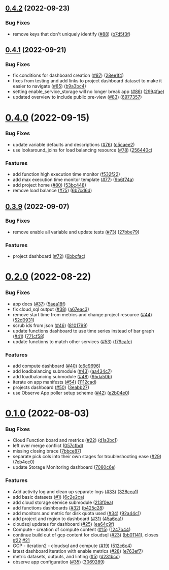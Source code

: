 ## [0.4.2](https://github.com/observeinc/terraform-observe-google/compare/v0.4.1...v0.4.2) (2022-09-23)


### Bug Fixes

* remove keys that don't uniquely identify ([#88](https://github.com/observeinc/terraform-observe-google/issues/88)) ([b7d5f3f](https://github.com/observeinc/terraform-observe-google/commit/b7d5f3fd973f8b9216a3c60aa0b475f4f7c35cb7))



## [0.4.1](https://github.com/observeinc/terraform-observe-google/compare/v0.4.0...v0.4.1) (2022-09-21)


### Bug Fixes

* fix conditions for dashboard creation ([#87](https://github.com/observeinc/terraform-observe-google/issues/87)) ([28ee1f4](https://github.com/observeinc/terraform-observe-google/commit/28ee1f43ed8a4388a76d4b5dfe843f880c95c93a))
* fixes from testing and add links to project dashboard dataset to make it easier to navigate ([#85](https://github.com/observeinc/terraform-observe-google/issues/85)) ([b9a3bc4](https://github.com/observeinc/terraform-observe-google/commit/b9a3bc44bdf67ab7a5893f4e00d1cea81786ab82))
* setting enable_service_storage will no longer break app ([#86](https://github.com/observeinc/terraform-observe-google/issues/86)) ([2994fae](https://github.com/observeinc/terraform-observe-google/commit/2994faed8b67b7fca7113a8c80351db69f342945))
* updated overview to include public pre-view ([#83](https://github.com/observeinc/terraform-observe-google/issues/83)) ([6977357](https://github.com/observeinc/terraform-observe-google/commit/6977357b00b9e873438e21c4fa2dd8543d8a1c80))



# [0.4.0](https://github.com/observeinc/terraform-observe-google/compare/v0.3.9...v0.4.0) (2022-09-15)


### Bug Fixes

* update variable defaults and descriptions ([#76](https://github.com/observeinc/terraform-observe-google/issues/76)) ([c5caee2](https://github.com/observeinc/terraform-observe-google/commit/c5caee236bbb00b53d58e9913ecc8dba83adf526))
* use lookaround_joins for load balancing resource ([#78](https://github.com/observeinc/terraform-observe-google/issues/78)) ([256440c](https://github.com/observeinc/terraform-observe-google/commit/256440c4bd60caf239d0579654c94bce65f0d00a))


### Features

* add function high execution time monitor ([f532f22](https://github.com/observeinc/terraform-observe-google/commit/f532f22e3ffe5ceb6760307215774d97ffee1a4d))
* add max execution time monitor template ([#77](https://github.com/observeinc/terraform-observe-google/issues/77)) ([9b6f74a](https://github.com/observeinc/terraform-observe-google/commit/9b6f74a5c480f7f7cdc0b75c91d0f0a6c014c94b))
* add project home ([#80](https://github.com/observeinc/terraform-observe-google/issues/80)) ([53bc448](https://github.com/observeinc/terraform-observe-google/commit/53bc44812ea01fd7239f958b8e42fd0091a53b02))
* remove load balance ([#75](https://github.com/observeinc/terraform-observe-google/issues/75)) ([6b7cd6d](https://github.com/observeinc/terraform-observe-google/commit/6b7cd6d30da4f4b03b8063e876ddd13568e92913))



## [0.3.9](https://github.com/observeinc/terraform-observe-google/compare/v0.2.0...v0.3.9) (2022-09-07)


### Bug Fixes

* remove enable all variable and update tests ([#73](https://github.com/observeinc/terraform-observe-google/issues/73)) ([27bbe79](https://github.com/observeinc/terraform-observe-google/commit/27bbe793aea228fcfe8377ac4102e978af4e262b))


### Features

* project dashboard ([#72](https://github.com/observeinc/terraform-observe-google/issues/72)) ([6bbcfac](https://github.com/observeinc/terraform-observe-google/commit/6bbcfac7cab0962eb67f8ab2a31d59d6ecb31b21))



# [0.2.0](https://github.com/observeinc/terraform-observe-google/compare/v0.1.0...v0.2.0) (2022-08-22)


### Bug Fixes

* app docs ([#37](https://github.com/observeinc/terraform-observe-google/issues/37)) ([5aea18f](https://github.com/observeinc/terraform-observe-google/commit/5aea18f5511afea47aaa1bf8cfb9715e1a0844f4))
* fix cloud_sql output ([#38](https://github.com/observeinc/terraform-observe-google/issues/38)) ([a67eac3](https://github.com/observeinc/terraform-observe-google/commit/a67eac370afbf449099582ac18c8516b5e289784))
* remove start time from metrics and change project resource ([#44](https://github.com/observeinc/terraform-observe-google/issues/44)) ([52d0931](https://github.com/observeinc/terraform-observe-google/commit/52d0931aa9624beed6f6c059a052bd3ef38f1cf8))
* scrub ids from json ([#46](https://github.com/observeinc/terraform-observe-google/issues/46)) ([8101799](https://github.com/observeinc/terraform-observe-google/commit/8101799fc9434d9b11539d735252b84a84af3d81))
* update functions dashboard to use time series instead of bar graph ([#41](https://github.com/observeinc/terraform-observe-google/issues/41)) ([771cf58](https://github.com/observeinc/terraform-observe-google/commit/771cf580802063c0fce2bc6c160492e1c4359edf))
* update functions to match other services ([#53](https://github.com/observeinc/terraform-observe-google/issues/53)) ([f79cafc](https://github.com/observeinc/terraform-observe-google/commit/f79cafcf6915e66c5e1666a84d382754a4be8f3a))


### Features

* add compute dashboard ([#40](https://github.com/observeinc/terraform-observe-google/issues/40)) ([c6c9696](https://github.com/observeinc/terraform-observe-google/commit/c6c969674d89dec878a12c9afbd9f86cadea2840))
* add loadbalancing submodule ([#43](https://github.com/observeinc/terraform-observe-google/issues/43)) ([aa434c7](https://github.com/observeinc/terraform-observe-google/commit/aa434c78fba438d677cbc413443ec126a0008dd0))
* add loadbalancing submodule ([#48](https://github.com/observeinc/terraform-observe-google/issues/48)) ([95da50b](https://github.com/observeinc/terraform-observe-google/commit/95da50bf86d91cd2d64c519048554b2d0bd4dffa))
* iterate on app manifests ([#54](https://github.com/observeinc/terraform-observe-google/issues/54)) ([1112cad](https://github.com/observeinc/terraform-observe-google/commit/1112cad25580b31a7c3b3e2bcd45d40c2ed8a1e0))
* projects dashboard ([#50](https://github.com/observeinc/terraform-observe-google/issues/50)) ([3eabb27](https://github.com/observeinc/terraform-observe-google/commit/3eabb273ce949d59acf369c74dcf63d7d2d52482))
* use Observe App poller setup scheme ([#42](https://github.com/observeinc/terraform-observe-google/issues/42)) ([e2b04e0](https://github.com/observeinc/terraform-observe-google/commit/e2b04e090befe0cc55a4853b02fcdbb553300c97))



# [0.1.0](https://github.com/observeinc/terraform-observe-google/compare/6c2e2ca8c8e1b8972ee2bd21cdecf3481ad8f54c...v0.1.0) (2022-08-03)


### Bug Fixes

* Cloud Function board and metrics ([#22](https://github.com/observeinc/terraform-observe-google/issues/22)) ([d1a3bc1](https://github.com/observeinc/terraform-observe-google/commit/d1a3bc13508db4281f33905aa27f40a2f4f44797))
* left over merge conflict ([057cfbd](https://github.com/observeinc/terraform-observe-google/commit/057cfbda2285742f72ab626b36ba0060253db70c))
* missing closing brace ([7bbce87](https://github.com/observeinc/terraform-observe-google/commit/7bbce87a8505f029c47695ae63757c2ed6ca23f1))
* separate pick cols into their own stages for troubleshooting ease ([#29](https://github.com/observeinc/terraform-observe-google/issues/29)) ([7eb4ec0](https://github.com/observeinc/terraform-observe-google/commit/7eb4ec040b61e62bddabef6b46947a94818ab605))
* update Storage Monitoring dashboard ([7080c6e](https://github.com/observeinc/terraform-observe-google/commit/7080c6e84aa998418fa782e2e4eed1050e9626f0))


### Features

* Add activity log and clean up separate logs ([#33](https://github.com/observeinc/terraform-observe-google/issues/33)) ([328cea1](https://github.com/observeinc/terraform-observe-google/commit/328cea1f4d96eca462c82458c5e2a9bff2d258cc))
* add basic datasets ([#1](https://github.com/observeinc/terraform-observe-google/issues/1)) ([6c2e2ca](https://github.com/observeinc/terraform-observe-google/commit/6c2e2ca8c8e1b8972ee2bd21cdecf3481ad8f54c))
* add cloud storage service submodule ([213f0ea](https://github.com/observeinc/terraform-observe-google/commit/213f0ea4572a489e26f2a115e11ecdaa908a963e))
* add functions dashboards ([#32](https://github.com/observeinc/terraform-observe-google/issues/32)) ([b425c28](https://github.com/observeinc/terraform-observe-google/commit/b425c28337d4f4b78fa0db3c9c152d3f4c03c3f4))
* add monitors and metric for disk quota used ([#34](https://github.com/observeinc/terraform-observe-google/issues/34)) ([92a44c1](https://github.com/observeinc/terraform-observe-google/commit/92a44c1fd92673fece7d45e40cd6fc6319fe02cb))
* add project and region to dashboard ([#31](https://github.com/observeinc/terraform-observe-google/issues/31)) ([45a6ea1](https://github.com/observeinc/terraform-observe-google/commit/45a6ea10d64fe5bed2ad31b47f52348b121e8316))
* cloudsql updates for dashboard ([#25](https://github.com/observeinc/terraform-observe-google/issues/25)) ([ea64c9f](https://github.com/observeinc/terraform-observe-google/commit/ea64c9f833bd6ccde487445d39e7e91e0719d638))
* Compute - creation of compute content ([#15](https://github.com/observeinc/terraform-observe-google/issues/15)) ([1247b44](https://github.com/observeinc/terraform-observe-google/commit/1247b448bc895872df2756d0f42f2bc387661d20))
* continue build out of gcp content for cloudsql ([#23](https://github.com/observeinc/terraform-observe-google/issues/23)) ([bb01141](https://github.com/observeinc/terraform-observe-google/commit/bb01141ee45ebd229318921360e7e96628cc3b1d)), closes [#22](https://github.com/observeinc/terraform-observe-google/issues/22) [#21](https://github.com/observeinc/terraform-observe-google/issues/21)
* GCP - iteration2 - cloudsql and compute ([#19](https://github.com/observeinc/terraform-observe-google/issues/19)) ([512c6c4](https://github.com/observeinc/terraform-observe-google/commit/512c6c483939e845acb45fdbfd66c2f348df55c3))
* latest dashboard iteration with enable metrics ([#28](https://github.com/observeinc/terraform-observe-google/issues/28)) ([e763ef7](https://github.com/observeinc/terraform-observe-google/commit/e763ef7f272917c776f29b8c28a93fa24d87a157))
* metric datasets, outputs, and linting ([#5](https://github.com/observeinc/terraform-observe-google/issues/5)) ([d231bcc](https://github.com/observeinc/terraform-observe-google/commit/d231bccf42b6f3e7c8adab0ebc5a41f3d2e75b3b))
* observe app configuration ([#35](https://github.com/observeinc/terraform-observe-google/issues/35)) ([3069289](https://github.com/observeinc/terraform-observe-google/commit/3069289346a0289867455389eba9938e64a08d46))




